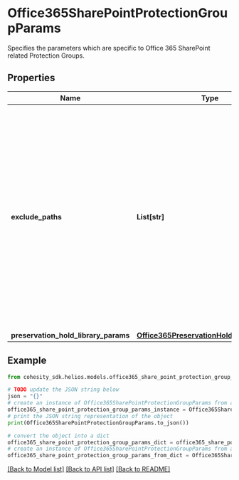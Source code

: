 # Office365SharePointProtectionGroupParams

Specifies the parameters which are specific to Office 365 SharePoint related Protection Groups.

## Properties

Name | Type | Description | Notes
------------ | ------------- | ------------- | -------------
**exclude_paths** | **List[str]** | Array of paths to be excluded from backup. Specifies list of doclib/directory paths which should be excluded when backing up Office 365 source. supported exclusion: - doclib exclusion: whole doclib is excluded from backup. sample: /Doclib1 - directory exclusion: specified path in doclib will be excluded from backup. sample: /Doclib1/folderA/forderB Doclibs can be specified by either a) Doclib name - eg, Documents. b) Drive id of doclib - b!ZMSl2JRm0UeXLHfHR1m-iuD10p0CIV9qSa6TtgM Regular expressions are not supported. If not specified, all the doclibs within sharepoint site will be protected. | [optional] 
**preservation_hold_library_params** | [**Office365PreservationHoldLibraryParams**](Office365PreservationHoldLibraryParams.md) |  | [optional] 

## Example

```python
from cohesity_sdk.helios.models.office365_share_point_protection_group_params import Office365SharePointProtectionGroupParams

# TODO update the JSON string below
json = "{}"
# create an instance of Office365SharePointProtectionGroupParams from a JSON string
office365_share_point_protection_group_params_instance = Office365SharePointProtectionGroupParams.from_json(json)
# print the JSON string representation of the object
print(Office365SharePointProtectionGroupParams.to_json())

# convert the object into a dict
office365_share_point_protection_group_params_dict = office365_share_point_protection_group_params_instance.to_dict()
# create an instance of Office365SharePointProtectionGroupParams from a dict
office365_share_point_protection_group_params_from_dict = Office365SharePointProtectionGroupParams.from_dict(office365_share_point_protection_group_params_dict)
```
[[Back to Model list]](../README.md#documentation-for-models) [[Back to API list]](../README.md#documentation-for-api-endpoints) [[Back to README]](../README.md)


